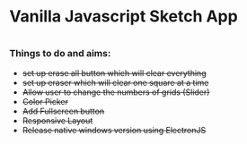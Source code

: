 

<h1>Vanilla Javascript Sketch App<h1>

<h3>Things to do and aims: </h3>
<ul>
 <s><li>set up erase all button which will clear everything </li></s>
 <s> <s><li>set up eraser which will clear one square at a time </li></s>
 <s><li>Allow user to change the numbers of grids (Slider) </li></s>
 <s><li>Color Picker</li></s>
 <li>Add Fullscreen button</li>
 <li>Responsive Layout</li>
 <li>Release native windows version using ElectronJS</li>




</ul>